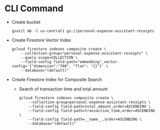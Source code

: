 
# CLI Command

- Create bucket

    ```
    gsutil mb -l us-central1 gs://personal-expense-assistant-receipts
    ```

- Create Firestore Vector Index

    ```
    gcloud firestore indexes composite create \
        --collection-group="personal-expense-assistant-receipts" \
        --query-scope=COLLECTION \
        --field-config field-path="embedding",vector-config='{"dimension":"768", "flat": "{}"}' \
        --database="(default)"
    ```

- Create Firestore Index for Composite Search

    - Search of transaction time and total amount

        ```
        gcloud firestore indexes composite create \
            --collection-group=personal-expense-assistant-receipts \
            --field-config field-path=total_amount,order=ASCENDING \
            --field-config field-path=transaction_time,order=ASCENDING \
            --field-config field-path=__name__,order=ASCENDING \
            --database="(default)"
        ```